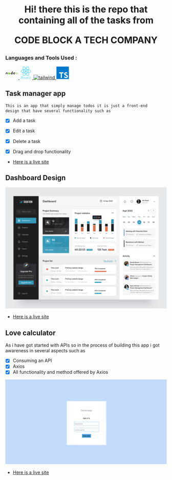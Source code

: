 <h1 align="center">Hi! there this is the repo that containing all of the tasks from

CODE BLOCK A TECH COMPANY </h1>







<h3 align="left">Languages and Tools Used :</h3>
<p align="left"><a href="https://nodejs.org" target="_blank" rel="noreferrer"> <img src="https://raw.githubusercontent.com/devicons/devicon/master/icons/nodejs/nodejs-original-wordmark.svg" alt="nodejs" width="40" height="40"/> </a> <a href="https://reactjs.org/" target="_blank" rel="noreferrer"> <img src="https://raw.githubusercontent.com/devicons/devicon/master/icons/react/react-original-wordmark.svg" alt="react" width="40" height="40"/> </a> <a href="https://tailwindcss.com/" target="_blank" rel="noreferrer"> <img src="https://www.vectorlogo.zone/logos/tailwindcss/tailwindcss-icon.svg" alt="tailwind" width="40" height="40"/> </a> <a href="https://www.typescriptlang.org/" target="_blank" rel="noreferrer"> <img src="https://raw.githubusercontent.com/devicons/devicon/master/icons/typescript/typescript-original.svg" alt="typescript" width="40" height="40"/> </a> </p>



## Task manager app
    This is an app that simply manage todos it is just a front-end
    design that have several functionality such as
- [X] Add a task
- [X] Edit a task
- [X] Delete a task
- [X] Drag and drop functionality


- [ Here is a live site](https://delete-phi.vercel.app/)




## Dashboard Design

![Take a look](https://github.com/Pascal488/CodeBlock/blob/main/dashbord/img/Task1.png)


- [Here is a live site](https://euphonious-biscochitos-374448.netlify.app/)

## Love calculator
As i have got started with APIs so in the process of building this app
i got awareness in several aspects such as
- [x]   Consuming an API 
- [x]   Axios
- [x]   All functionality and method offered by Axios

![Take a look ](https://github.com/Pascal488/CodeBlock/blob/main/love-caluu/img/img.png)

- [Here is a live site](https://courageous-fairy-4eeed8.netlify.app/)



